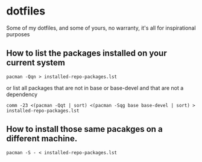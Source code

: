 # dotfiles
Some of my dotfiles, and some of yours, no warranty, it's all for inspirational purposes

## How to list the packages installed on your current system
```shell
pacman -Qqn > installed-repo-packages.lst
```
or list all packages that are not in base or base-devel and that are not a dependency
```shell
comm -23 <(pacman -Qqt | sort) <(pacman -Sqg base base-devel | sort) > installed-repo-packages.lst
```

## How to install those same pacakges on a different machine.
```shell
pacman -S - < installed-repo-packages.lst
```
